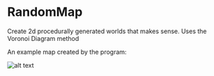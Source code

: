 # RandomMap

Create 2d procedurally generated worlds that makes sense. Uses the Voronoi Diagram method

An example map created by the program:

![alt text](https://raw.githubusercontent.com/mehmetcc/RandomMap/blob/master/example.png)
